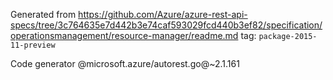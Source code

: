 Generated from https://github.com/Azure/azure-rest-api-specs/tree/3c764635e7d442b3e74caf593029fcd440b3ef82/specification/operationsmanagement/resource-manager/readme.md tag: `package-2015-11-preview`

Code generator @microsoft.azure/autorest.go@~2.1.161

